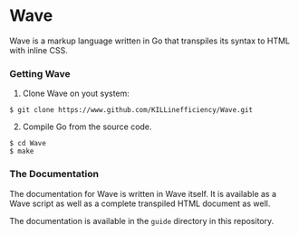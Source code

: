 # Wave

Wave is a markup language written in Go that transpiles its syntax to HTML with inline CSS.

### Getting Wave

1. Clone Wave on yout system:

```
$ git clone https://www.github.com/KILLinefficiency/Wave.git
```

2. Compile Go from the source code.

```
$ cd Wave
$ make
```

### The Documentation

The documentation for Wave is written in Wave itself. It is available as a Wave script as well as a complete transpiled HTML document as well.

The documentation is available in the ``guide`` directory in this repository.
